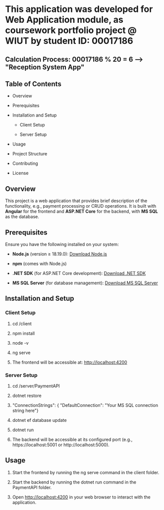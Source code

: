 # This application was developed for Web Application module, as coursework portfolio project @ WIUT by student ID: 00017186

## Calculation Process: 00017186 % 20 = 6 --> "Reception System App"

Table of Contents
-----------------

*   Overview
    
*   Prerequisites
    
*   Installation and Setup
    
    *   Client Setup
        
    *   Server Setup
        
*   Usage
    
*   Project Structure
    
*   Contributing
    
*   License
    

Overview
--------

This project is a web application that provides brief description of the functionality, e.g., payment processing or CRUD operations. It is built with **Angular** for the frontend and **ASP.NET Core** for the backend, with **MS SQL** as the database.

Prerequisites
-------------

Ensure you have the following installed on your system:

*   **Node.js** (version ≥ 18.19.0): [Download Node.js](https://nodejs.org/)
    
*   **npm** (comes with Node.js)
    
*   **.NET SDK** (for ASP.NET Core development): [Download .NET SDK](https://dotnet.microsoft.com/download)
    
*   **MS SQL Server** (for database management): [Download MS SQL Server](https://www.microsoft.com/en-us/sql-server/sql-server-downloads)
    

Installation and Setup
----------------------

### Client Setup

1.  cd /client
    
2.  npm install
    
3.  node -v
    
4.  ng serve
    
5.  The frontend will be accessible at: [http://localhost:4200](http://localhost:4200)
    

### Server Setup

1.  cd /server/PaymentAPI
    
2.  dotnet restore
    
3.  "ConnectionStrings": { "DefaultConnection": "Your MS SQL connection string here"}
    
4.  dotnet ef database update
    
5.  dotnet run
    
6.  The backend will be accessible at its configured port (e.g., https://localhost:5001 or http://localhost:5000).
    

Usage
-----

1.  Start the frontend by running the ng serve command in the client folder.
    
2.  Start the backend by running the dotnet run command in the PaymentAPI folder.
    
3.  Open [http://localhost:4200](http://localhost:4200) in your web browser to interact with the application.